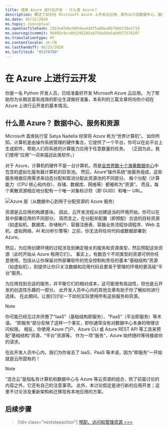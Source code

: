 ```yaml
---
title: 使用 Azure 进行云开发 - 什么是 Azure？
description: 概述了如何在 Microsoft Azure 上开发云应用，首先从介绍数据中心、服务和资源之间的关系开始。
ms.date: 05/12/2020
ms.topic: conceptual
ms.openlocfilehash: 25b3e45dbc885dea4dd75a60ea0b7866f28e1710
ms.sourcegitcommit: 0d492c9cc9b5295285ab75da55e5ab0577576287
ms.translationtype: HT
ms.contentlocale: zh-CN
ms.lasthandoff: 06/25/2020
ms.locfileid: "85370708"
---
```

# <a name="cloud-development-on-azure"></a>在 Azure 上进行云开发

你是一名 Python 开发人员，已经准备好开发 Microsoft Azure 云应用。 为了帮助你为长期且富有成效的职业生涯做好准备，本系列的三篇文章将向你介绍在 Azure 上进行云开发的基本情况。

## <a name="what-is-azure-data-centers-services-and-resources"></a>什么是 Azure？ 数据中心、服务和资源

Microsoft 首席执行官 Satya Nadella 经常将 Azure 称为“世界计算机”。 如你所知，计算机是由操作系统管理的硬件集合，它提供了一个平台，你可以在此平台上生成软件，帮助人们将系统的计算能力应用于任意数量的任务。 （正因为此，我们使用“应用”一词来描述此类软件。）

对于 Azure，计算机的硬件不是一台计算机，而是[全世界数十个海量数据中心](https://azure.microsoft.com/global-infrastructure/regions/)中包含的虚拟化服务器计算机的巨型池。 然后，Azure“操作系统”由服务组成，这些服务根据应用需求来动态分配和取消分配此资源池的不同部分。 每个分配（计算能力（CPU 核心和内存）、存储、数据库、网络等）都被称为“资源”。 而且，每个离散资源相应地分配有一个唯一对象标识符（即 GUID）和唯一 URL。

![Azure 层（从数据中心到用于分配资源的 Azure 服务）](media/cloud-development/azure-layers.png)

资源是云应用的构建基块。 因此，云开发流程从创建适当的环境开始，你可以在其中部署应用的不同部分。 简而言之，在分配并配置（即预配）合适的目标资源（如虚拟机、数据库、存储帐户、容器注册表、容器业务流程协调程序、Web 主机、虚拟网络、AI 和分析引擎等）之前，你无法将任何代码或数据部署到 Azure。

然后，为应用创建环境的过程涉及到确定相关的服务和资源类型，然后预配这些资源（此时开始从 Azure 租用它们）。 事实上，有数百个不同类型的资源可供你任意使用，包括从让你保留对所部署软件的完全控制和责任的基本“基础结构”资源（如虚拟机），到提供让你只关注数据和应用代码且更易于管理的环境的更高级“平台”服务。

为应用找到合适的服务，并平衡它们的相对成本，这可能很有挑战性，但也是云开发的创造性乐趣的一部分。 此开发人员中心内的其他文章有助于你了解如何进行选择。 在此期间，让我们讨论一下如何实际使用所有这些服务和资源。

> [!NOTE]
> 你可能已经见过并厌倦了“IaaS”（基础结构即服务）、“PaaS”（平台即服务）等术语。 “即服务”部分反映了这样一个事实，即你通常没有对数据中心本身的物理访问权限。 相反，你使用 Azure 门户、Azure CLI 或 Azure REST API 等工具来预配“基础结构”资源、“平台”资源等。 作为一项“服务”，Azure 始终随时等待接收你的请求。
>
> 在此开发人员中心内，我们为你省去了 IaaS、PaaS 等术语，因为“即服务”一开始就是云所固有的！

> [!NOTE]
> “混合云”是指私有计算机和数据中心与 Azure 等云资源的组合，除了前面讨论的内容之外，它还有自己的注意事项。 此外，本讨论假定是进行新的应用开发；这里不讨论涉及重新架构和迁移现有本地应用的方案。

## <a name="next-step"></a>后续步骤

> [!div class="nextstepaction"]
> [预配、访问和管理资源 >>>](cloud-development-provisioning.md)
